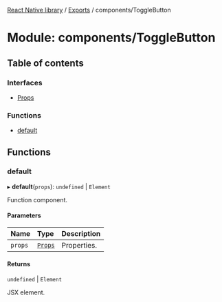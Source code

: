 [React Native library](../index.md) / [Exports](../modules.md) / components/ToggleButton

# Module: components/ToggleButton

## Table of contents

### Interfaces

- [Props](../interfaces/components_ToggleButton.Props.md)

### Functions

- [default](components_ToggleButton.md#default)

## Functions

### default

▸ **default**(`props`): `undefined` \| `Element`

Function component.

#### Parameters

| Name | Type | Description |
| :------ | :------ | :------ |
| `props` | [`Props`](../interfaces/components_ToggleButton.Props.md) | Properties. |

#### Returns

`undefined` \| `Element`

JSX element.
